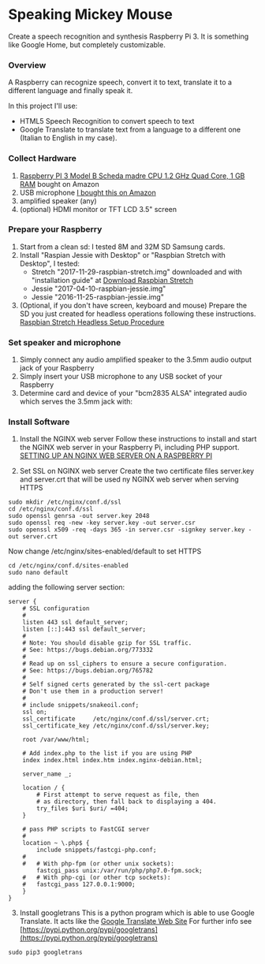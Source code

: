 # Speaking Mickey Mouse
Create a speech recognition and synthesis Raspberry Pi 3. It is something like Google Home, but completely customizable. 

### Overview
A Raspberry can recognize speech, convert it to text, translate it to a different language and finally speak it.

In this project I'll use:
- HTML5 Speech Recognition to convert speech to text
- Google Translate to translate text from a language to a different one (Italian to English in my case).

### Collect Hardware
1. [Raspberry PI 3 Model B Scheda madre CPU 1.2 GHz Quad Core, 1 GB RAM](https://www.amazon.it/gp/product/B01CD5VC92/ref=oh_aui_search_detailpage?ie=UTF8&psc=1) bought on Amazon
2. USB microphone [I bought this on Amazon](https://www.amazon.it/Microfono-Piccolo-desktop-Discorso-registrazione/dp/B00XU1GHO4/ref=sr_1_5?s=electronics&ie=UTF8&qid=1517425711&sr=1-5&keywords=microfono+usb)
3. amplified speaker (any)
4. (optional) HDMI monitor or TFT LCD 3.5" screen

### Prepare your Raspberry
1. Start from a clean sd: I tested 8M and 32M SD Samsung cards.
2. Install "Raspian Jessie with Desktop" or "Raspbian Stretch with Desktop", I tested:
   - Stretch "2017-11-29-raspbian-stretch.img" downloaded and with "installation guide" at [Download Raspbian Stretch](https://www.raspberrypi.org/downloads/raspbian/)
   - Jessie "2017-04-10-raspbian-jessie.img"
   - Jessie "2016-11-25-raspbian-jessie.img"
3. (Optional, if you don't have screen, keyboard and mouse) Prepare the SD you just created for headless operations following these instructions. [
Raspbian Stretch Headless Setup Procedure](https://www.raspberrypi.org/forums/viewtopic.php?t=191252) 

### Set speaker and microphone
1. Simply connect any audio amplified speaker to the 3.5mm audio output jack of your Raspberry
2. Simply insert your USB microphone to any USB socket of your Raspberry
3. Determine card and device of your "bcm2835 ALSA" integrated audio which serves the 3.5mm jack with:


### Install Software
1. Install the NGINX web server
Follow these instructions to install and start the NGINX web server in your Raspberry Pi, including PHP support. 
[SETTING UP AN NGINX WEB SERVER ON A RASPBERRY PI](https://www.raspberrypi.org/documentation/remote-access/web-server/nginx.md)

2. Set SSL on NGINX web server
Create the two certificate files server.key and server.crt that will be used ny NGINX web server when serving HTTPS
```
sudo mkdir /etc/nginx/conf.d/ssl 
cd /etc/nginx/conf.d/ssl
sudo openssl genrsa -out server.key 2048
sudo openssl req -new -key server.key -out server.csr
sudo openssl x509 -req -days 365 -in server.csr -signkey server.key -out server.crt
```
Now change /etc/nginx/sites-enabled/default to set HTTPS
```
cd /etc/nginx/conf.d/sites-enabled
sudo nano default
```
adding the following server section: 
```
server {
	# SSL configuration
	#
	listen 443 ssl default_server;
	listen [::]:443 ssl default_server;
	#
	# Note: You should disable gzip for SSL traffic.
	# See: https://bugs.debian.org/773332
	#
	# Read up on ssl_ciphers to ensure a secure configuration.
	# See: https://bugs.debian.org/765782
	#
	# Self signed certs generated by the ssl-cert package
	# Don't use them in a production server!
	#
	# include snippets/snakeoil.conf;
	ssl on;
	ssl_certificate     /etc/nginx/conf.d/ssl/server.crt;
	ssl_certificate_key /etc/nginx/conf.d/ssl/server.key;

	root /var/www/html;

	# Add index.php to the list if you are using PHP
	index index.html index.htm index.nginx-debian.html;

	server_name _;

	location / {
		# First attempt to serve request as file, then
		# as directory, then fall back to displaying a 404.
		try_files $uri $uri/ =404;
	}

	# pass PHP scripts to FastCGI server
	#
	location ~ \.php$ {
		include snippets/fastcgi-php.conf;
	#
	#	# With php-fpm (or other unix sockets):
		fastcgi_pass unix:/var/run/php/php7.0-fpm.sock;
	#	# With php-cgi (or other tcp sockets):
	#	fastcgi_pass 127.0.0.1:9000;
	}
}
```
3. Install googletrans
This is a python program which is able to use Google Translate. 
It acts like the [Google Translate Web Site](https://translate.google.it/)
For further info see [https://pypi.python.org/pypi/googletrans](https://pypi.python.org/pypi/googletrans)
```
sudo pip3 googletrans
```
